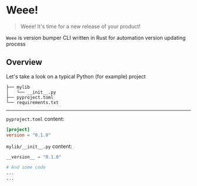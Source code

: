 # Weee!
> Weee! It's time for a new release of your product!

`Weee` is version bumper CLI written in Rust for automation version updating process


## Overview
Let's take a look on a typical Python (for example) project
```shell
├── mylib
│   └── __init__.py
├── pyproject.toml
└── requirements.txt
```
***
`pyproject.toml` content:
```toml
[project]
version = "0.1.0"
```
`mylib/__init__.py` content:
```python
__version__ = "0.1.0"

# And some code
...
...
```
